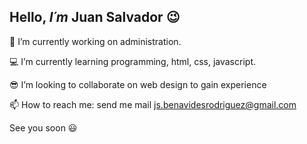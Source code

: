 ## Hello, *I´m* **Juan Salvador** :wink:

:paperclip: I’m currently working on administration.  

:computer: I’m currently learning programming, html, css, javascript.  

:sunglasses: I’m looking to collaborate on web design to gain experience  

:mailbox: How to reach me: send me mail js.benavidesrodriguez@gmail.com  


See you soon :smiley:
<!--
**Rodrlguez/Rodrlguez** is a ✨ _special_ ✨ repository because its `README.md` (this file) appears on your GitHub profile.

Here are some ideas to get you started:

- 🔭 I’m currently working on ...
- 🌱 I’m currently learning ...
- 👯 I’m looking to collaborate on ...
- 🤔 I’m looking for help with ...
- 💬 Ask me about ...
- 📫 How to reach me: ...
- 😄 Pronouns: ...
- ⚡ Fun fact: ...
-->
